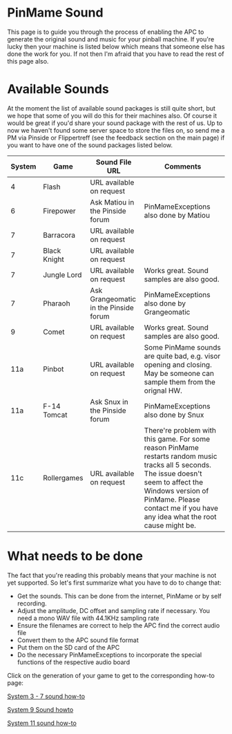 # PinMame Sound

This page is to guide you through the process of enabling the APC to generate the original sound and music for your pinball machine. 
If you're lucky then your machine is listed below which means that someone else has done the work for you. If not then I'm afraid that you have to read the rest of this page also.

# Available Sounds

At the moment the list of available sound packages is still quite short, but we hope that some of you will do this for their machines also. Of course it would be great if you'd share your sound package with the rest of us. Up to now we haven't found some server space to store the files on, so send me a PM via Pinside or Flippertreff (see the feedback section on the main page) if you want to have one of the sound packages listed below.

|System|Game| Sound File URL|Comments|
|--|--|--|--|
|4|Flash| URL available on request| |
|6|Firepower| Ask Matiou in the Pinside forum | PinMameExceptions also done by Matiou |
|7|Barracora| URL available on request| |
|7|Black Knight| URL available on request| |
|7|Jungle Lord| URL available on request| Works great. Sound samples are also good. |
|7|Pharaoh| Ask Grangeomatic in the Pinside forum| PinMameExceptions also done by Grangeomatic |
|9|Comet|URL available on request| Works great. Sound samples are also good. |
|11a|Pinbot| URL available on request| Some PinMame sounds are quite bad, e.g. visor opening and closing. May be someone can sample them from the orignal HW.|
|11a|F-14 Tomcat| Ask Snux in the Pinside forum | PinMameExceptions also done by Snux |
|11c|Rollergames| URL available on request| There're problem with this game. For some reason PinMame restarts random music tracks all 5 seconds. The issue doesn't seem to affect the Windows version of PinMame. Please contact me if you have any idea what the root cause might be. |

# What needs to be done

The fact that you're reading this probably means that your machine is not yet supported. So let's first summarize what you have to do to change that:

* Get the sounds. This can be done from the internet, PinMame or by self recording.
* Adjust the amplitude, DC offset and sampling rate if necessary. You need a mono WAV file with 44.1KHz sampling rate
* Ensure the filenames are correct to help the APC find the correct audio file
* Convert them to the APC sound file format
* Put them on the SD card of the APC
* Do the necessary PinMameExceptions to incorporate the special functions of the respective audio board

Click on the generation of your game to get to the corresponding how-to page:

[System 3 - 7 sound how-to](https://github.com/AmokSolderer/APC/blob/V01.00/DOC/PinMameSound_3_7.md)

[System 9 Sound howto](https://github.com/AmokSolderer/APC/blob/V01.00/DOC/PinMameSound_9.md)

[System 11 sound how-to](https://github.com/AmokSolderer/APC/blob/V01.00/DOC/PinMameSound_11.md)
